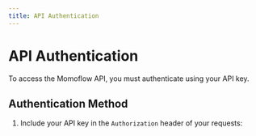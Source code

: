 ```yaml
---
title: API Authentication
---
```


# API Authentication

To access the Momoflow API, you must authenticate using your API key.

## Authentication Method
1. Include your API key in the `Authorization` header of your requests:
